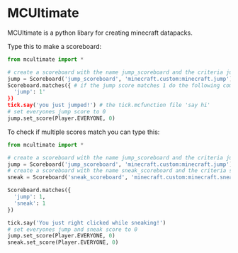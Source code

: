 # MCUltimate
MCUltimate is a python libary for creating minecraft datapacks.

Type this to make a scoreboard:
```python
from mcultimate import *

# create a scoreboard with the name jump_scoreboard and the criteria jump
jump = Scoreboard('jump_scoreboard', 'minecraft.custom:minecraft.jump')
Scoreboard.matches({ # if the jump score matches 1 do the following command on the next line
  'jump': 1'
})
tick.say('you just jumped!') # the tick.mcfunction file 'say hi'
# set everyones jump score to 0
jump.set_score(Player.EVERYONE, 0)
```

To check if multiple scores match you can type this:
```python
from mcultimate import *

# create a scoreboard with the name jump_scoreboard and the criteria jump
jump = Scoreboard('jump_scoreboard', 'minecraft.custom:minecraft.jump')
# create a scoreboard with the name sneak_scoreboard and the criteria sneak_time
sneak = Scoreboard('sneak_scoreboard', 'minecraft.custom:minecraft.sneak_time')

Scoreboard.matches({
  'jump': 1,
  'sneak': 1
})

tick.say('You just right clicked while sneaking!')
# set everyones jump and sneak score to 0
jump.set_score(Player.EVERYONE, 0)
sneak.set_score(Player.EVERYONE, 0)
```
